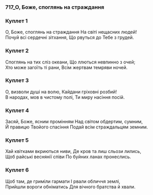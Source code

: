 ### 717_О, Боже, споглянь на страждання
### Куплет 1
О, Боже, споглянь на страждання На світі нещасних людей! <br/>Почуй всі сердечні зітхання, Що рвуться до Тебе з грудей.
### Куплет 2
Споглянь на тих сліз океани, Що ллються невпинно з очей; <br/>Хто може загоїть ті рани, Всім жертвам темряви ночей.
### Куплет 3
О, визволи душі на волю, Кайдани гріховні розбий! <br/>В народах, мов в чистому полі, Ти миру насіння посій.
### Куплет 4
Засяй, Боже, ясним промінням Над світом обдертим, сумним, <br/>Й правицю Твойого спасіння Подай всім страждальцям земним.
### Куплет 5
Хай квітками вкриються ниви, Де кров та лиш сльози лились,<br/>Щоб райські веснянії співи По буйних ланах пронеслись.
### Куплет 6
Щоб там, де гриміли гармати І рвали обличчя землі, <br/>Прийшли вороги обніматись Для вічного братства й хвали.
